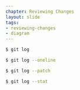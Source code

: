```yaml
---
chapter: Reviewing Changes
layout: slide
tags:
- reviewing-changes
- diagram
---
```


```bash
$ git log

$ git log --oneline

$ git log --patch

$ git log --stat
```
